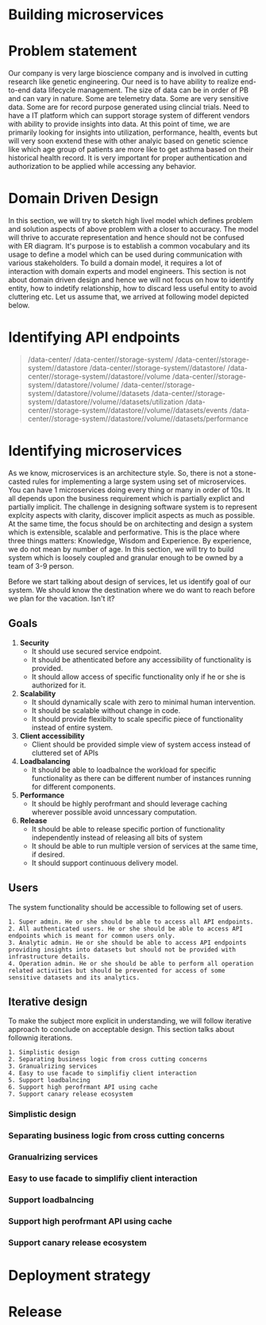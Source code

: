 # Building microservices

# Problem statement

Our company is very large bioscience company and is involved in cutting research like genetic engineering.
Our need is to have ability to realize end-to-end data lifecycle management. The size of data can be in order 
of PB and can vary in nature. Some are telemetry data. Some are very sensitive data. Some are for record
purpose generated using clincial trials. Need to have a IT platform which can support storage system of 
different vendors with ability to provide insights into data. At this point of time, we are primarily looking 
for insights into utilization, performance, health, events but will very soon exxtend these with other 
analyic based on genetic science like which age group of patients are more like to get asthma based on their
historical health record. It is very important for proper authentication and authorization to be applied 
while accessing any behavior.


# Domain Driven Design

In this section, we will try to sketch high livel model which defines problem and solution aspects of above
problem with a closer to accuracy. The model will thrive to accurate representation and hence should not be 
confused with ER diagram. It's purpose is to establish a common vocabulary and its usage to define a model
which can be used during communication with various stakeholders.  To build a domain model, it requires a 
lot of interaction with domain experts and model engineers. This section is not about domain driven design
and hence we will not focus on how to identify entity, how to indetify relationship, how to discard less 
useful entity to avoid cluttering etc. Let us assume that, we arrived at following model depicted below.

# Identifying API endpoints

> /data-center/
> /data-center/<dc-id>/storage-system/
> /data-center/<dc-id>/storage-system/<ss-id>/datastore
> /data-center/<dc-id>/storage-system/<ss-id>/datastore/<ds-id>
> /data-center/<dc-id>/storage-system/<ss-id>/datastore/<ds-id>/volume
> /data-center/<dc-id>/storage-system/<ss-id>/datastore/<ds-id>/volume/<volume-id>
> /data-center/<dc-id>/storage-system/<ss-id>/datastore/<ds-id>/volume/<volume-id>/datasets
> /data-center/<dc-id>/storage-system/<ss-id>/datastore/<ds-id>/volume/<volume-id>/datasets/utilization
> /data-center/<dc-id>/storage-system/<ss-id>/datastore/<ds-id>/volume/<volume-id>/datasets/events
> /data-center/<dc-id>/storage-system/<ss-id>/datastore/<ds-id>/volume/<volume-id>/datasets/performance


# Identifying microservices

As we know, microservices is an architecture style. So, there is not a stone-casted rules for implementing a 
large system using set of microservices. You can have 1 microservices doing every thing or many in order of 10s.
It all depends upon the business requirement which is partially explict and partially implicit. The challenge in 
designing software system is to represent explcity aspects with clarity, discover implicit aspects as much as 
possible. At the same time, the focus should be on architecting and design a system which is extensible, scalable
and performative. This is the place where three things matters: Knowledge, Wisdom and Experience. By experience,
we do not mean by number of age. In this section, we will try to build system which is loosely coupled and granular
enough to be owned by a team of 3-9 person.

Before we start talking about design of services, let us identify goal of our system. We should know the destination 
where we do want to reach before we plan for the vacation. Isn't it? 

## Goals

1. **Security**
     * It should use secured service endpoint.
     * It should be athenticated before any accessibility of functionality is provided.
     * It should allow access of specific functionality only if he or she is authorized for it.
2. **Scalability**
     * It should dynamically scale with zero to minimal human intervention.
     * It should be scalable without change in code.
     * It should provide flexibilty to scale specific piece of functionality instead of entire system.     
3. **Client accessibility**
     * Client should be provided simple view of system access instead of cluttered set of APIs
4. **Loadbalancing**		
     * It should be able to loadbalnce the workload for specific functionality as there can be different number of instances 
       running for different components.
5. **Performance**
     * It should be highly perofrmant and should leverage caching wherever possible avoid unncessary computation.
6. **Release**		
     * It should be able to release specific portion of functionality independently instead of releasing all bits of system
     * It should be able to run multiple version of services at the same time, if desired.
     * It should support continuous delivery model.

## Users

The system functionality should be accessible to following set of users.

	1. Super admin. He or she should be able to access all API endpoints.
	2. All authenticated users. He or she should be able to access API endpoints which is meant for common users only.
	3. Analytic admin. He or she should be able to access API endpoints providing insights into datasets but should not be provided with infrastructure details.
	4. Operation admin. He or she should be able to perform all operation related activities but should be prevented for access of some sensitive datasets and its analytics.


## Iterative design 

To make the subject more explicit in understanding, we will follow iterative approach to conclude on acceptable design. This 
section talks about follownig iterations.

	1. Simplistic design
	2. Separating business logic from cross cutting concerns 
	3. Granualrizing services 
	4. Easy to use facade to simplifiy client interaction
	5. Support loadbalncing
	6. Support high perofrmant API using cache
	7. Support canary release ecosystem

### Simplistic design
### Separating business logic from cross cutting concerns 
### Granualrizing services 
### Easy to use facade to simplifiy client interaction
### Support loadbalncing
### Support high perofrmant API using cache
### Support canary release ecosystem


# Deployment strategy


# Release 

